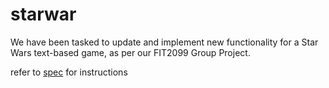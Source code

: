 # starwar

We have been tasked to update and implement new functionality for a Star Wars text-based game, as per our FIT2099 Group Project.

refer to [spec](spec) for instructions
